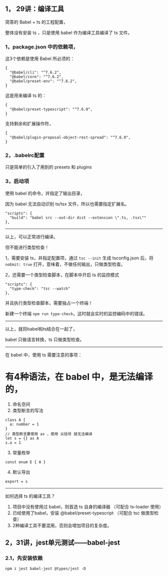 ## 1， 29讲：编译工具

简答的 Babel + ts 的工程配置，

整体没有安装 ts ，只是使用 babel 作为编译工具编译了 ts 文件。

### 1，package.json 中的依赖项，

这3个依赖是使用 Babel 所必须的：
```
{
  "@babel/cli": "^7.6.2",
  "@babel/core": "^7.6.2",
  "@babel/preset-env": "^7.6.2",
}
```

这是用来编译 ts 的：
```
{
  "@babel/preset-typescript": "^7.6.0",
}
```

支持剩余和扩展操作符，
```
{
  "@babel/plugin-proposal-object-rest-spread": "^7.6.0",
}
```

### 2，.babelrc配置

只是简单的引入了用到的 presets 和 plugins

### 3，启动项

使用 babel 的命令，并指定了输出目录，

因为 babel 无法自动识别 ts/tsx 文件，所以也需要指定扩展名。
```
"scripts": {
  "build": "babel src --out-dir dist --extension \".ts, .tsx\""
},
```

---

以上，可以正常进行编译。

但不能进行类型检查！

1，需要安装 ts，并指定配置项，通过 `tsc --init` 生成 tsconfig.json 后，将 `noEmit: true` 打开，意味着，不做任何输出，只做类型检查。

2，还需要一个类型检查脚本，在脚本中开启 ts 的监控模式
```
"scripts": {
  "type-check": "tsc --watch"
},
```
并且执行类型检查脚本，需要独占一个终端！

新建一个终端 `npm run type-check`，这时就会实时的监控编码中的错误。


---

以上，就将babel和ts结合在一起了，

babel 只做语言转换，ts 只做类型检查。


---

在 babel 中，使用 ts 需要注意的事项：

# 有4种语法，在 babel 中，是无法编译的，
1. 命名空间
2. 类型断言的写法
```
class A {
  a: number = 1
}
// 类型断言要使用 as ，使用 尖括号 就无法编译
let s = {} as A
s.a = 1
```
3. 常量枚举
```
const enum E { A }
```
4. 默认导出
```
export = s
```


---

如何选择 ts 的编译工具？

1. 项目中没有使用过 babel，则首选 ts 自身的编译器 （可配合 ts-loader 使用）
2. 已经使用了babel，安装 @babel/preset-typescript （可配合 tsc 做类型检查）
3. 2种编译工具不要混用，否则会增加项目的复杂度。


## 2，31讲，jest单元测试——babel-jest

### 2.1，先安装依赖
```
npm i jest babel-jest @types/jest -D
```